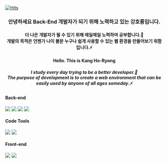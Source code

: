 [![Hits](https://hits.seeyoufarm.com/api/count/incr/badge.svg?url=https%3A%2F%2Fgithub.com%2Fhoryong-code%2Fhit-counter&count_bg=%2379C83D&title_bg=%23555555&icon=&icon_color=%23E7E7E7&title=hits&edge_flat=false)](https://github.com/horyong-code)

<div align="center">
<h3>안녕하세요 Back-End 개발자가 되기 위해 노력하고 있는 강호룡입니다.</h3>

<h4>더 나은 개발자가 될 수 있기 위해 매일매일 노력하며 공부합니다.🌱<br>
개발의 목적은 언젠가 나이 불문 누구나 쉽게 사용할 수 있는 웹 환경을 만들어보기 위함입니다.⚡</h4>

<h4>Hello. This is Kang Ho-Ryong</h4>

<h5>I study every day trying to be a better developer.🌱<br>
The purpose of development is to create a web environment that can be easily used by anyone of all ages someday.⚡</h5>
</div>

<h4>Back-end</h4>
<div>
<img src="https://img.shields.io/badge/JavaScript-F7DF1E?style=flat-square&logo=javascript&logoColor=white"/>&nbsp;<img src="https://img.shields.io/badge/Java-437291?style=flat-square&logo=openjdk&logoColor=white"/>&nbsp;<img src="https://img.shields.io/badge/MySQL-4479A1?style=flat-square&logo=mysql&logoColor=white"/>&nbsp;<img src="https://img.shields.io/badge/Oracle-F80000?style=flat-square&logo=oracle&logoColor=white"/>
</div>
<h4>Code Tools</h5>
<div>
<img src="https://img.shields.io/badge/EclipseIDE-2C2255?style=flat-square&logo=eclipseide&logoColor=white"/>&nbsp;<img src="https://img.shields.io/badge/Spring-6DB33F?style=flat-square&logo=spring&logoColor=white"/>
</div>
<h4>Front-end</h4>
<div>
<img src="https://img.shields.io/badge/CSS-1572B6?style=flat-square&logo=css3&logoColor=white"/>&nbsp;<img src="https://img.shields.io/badge/BootStrap-7952B3?style=flat-square&logo=bootstrap&logoColor=white"/>
</div>

<!--
**KKANGII/KKANGII** is a ✨ _special_ ✨ repository because its `README.md` (this file) appears on your GitHub profile.

Here are some ideas to get you started:

- 🔭 I’m currently working on ...
- 🌱 I’m currently learning ...
- 👯 I’m looking to collaborate on ...
- 🤔 I’m looking for help with ...
- 💬 Ask me about ...
- 📫 How to reach me: ...
- 😄 Pronouns: ...
- ⚡ Fun fact: ...
-->
